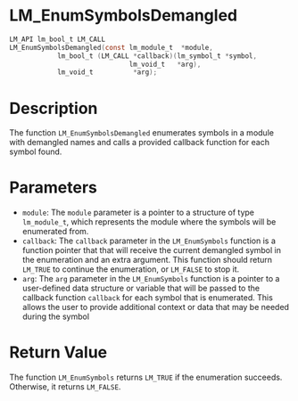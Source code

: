 # LM_EnumSymbolsDemangled

```c
LM_API lm_bool_t LM_CALL
LM_EnumSymbolsDemangled(const lm_module_t  *module,
			lm_bool_t (LM_CALL *callback)(lm_symbol_t *symbol,
						      lm_void_t   *arg),
			lm_void_t          *arg);
```

# Description
The function `LM_EnumSymbolsDemangled` enumerates symbols in a module with demangled names and calls
a provided callback function for each symbol found.

# Parameters
 - `module`: The `module` parameter is a pointer to a structure of type `lm_module_t`, which
represents the module where the symbols will be enumerated from.
 - `callback`: The `callback` parameter in the `LM_EnumSymbols` function is a function pointer
that that will receive the current demangled symbol in the enumeration and an extra argument. This function
should return `LM_TRUE` to continue the enumeration, or `LM_FALSE` to stop it.
 - `arg`: The `arg` parameter in the `LM_EnumSymbols` function is a pointer to a user-defined data
structure or variable that will be passed to the callback function `callback` for each symbol that
is enumerated. This allows the user to provide additional context or data that may be needed during
the symbol

# Return Value
The function `LM_EnumSymbols` returns `LM_TRUE` if the enumeration succeeds. Otherwise,
it returns `LM_FALSE`.
